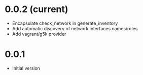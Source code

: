 # 0.0.2 (current)

* Encapsulate check_network in generate_inventory
* Add automatic discovery of network interfaces names/roles
* Add vagrant/g5k provider

# 0.0.1

* Initial version
